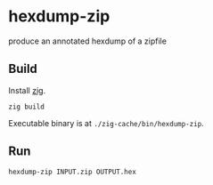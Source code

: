 # hexdump-zip
produce an annotated hexdump of a zipfile

## Build

Install [zig](http://ziglang.org/).

```
zig build
```

Executable binary is at `./zig-cache/bin/hexdump-zip`.

## Run

```
hexdump-zip INPUT.zip OUTPUT.hex
```
